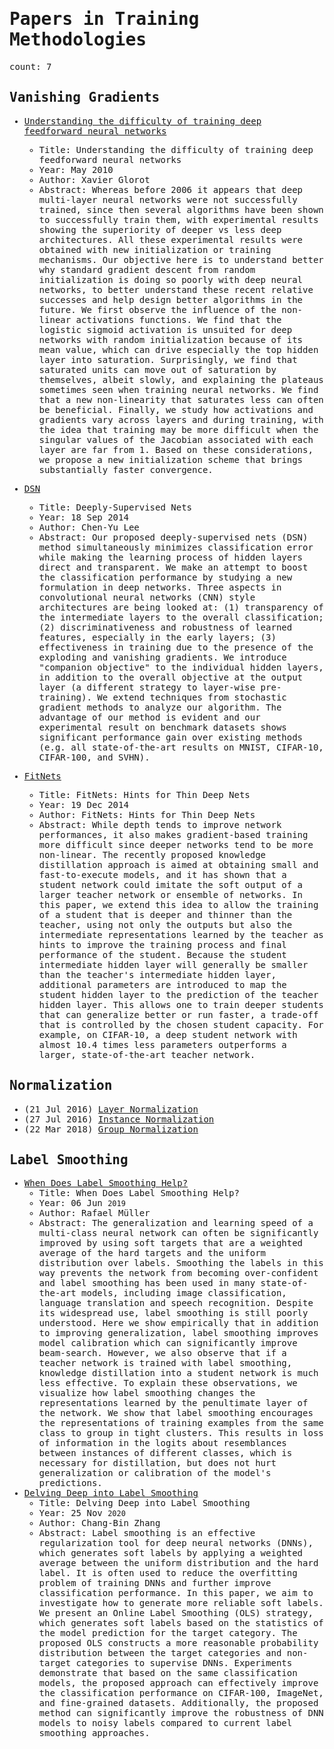 <span style="font-family:monospace">

# Papers in Training Methodologies

count: 7

## Vanishing Gradients

* [Understanding the difficulty of training deep feedforward neural networks](https://proceedings.mlr.press/v9/glorot10a.html)
    * Title: Understanding the difficulty of training deep feedforward neural networks
    * Year: May 2010
    * Author: Xavier Glorot
    * Abstract: Whereas before 2006 it appears that deep multi-layer neural networks were not successfully trained, since then several algorithms have been shown to successfully train them, with experimental results showing the superiority of deeper vs less deep architectures. All these experimental results were obtained with new initialization or training mechanisms. Our objective here is to understand better why standard gradient descent from random initialization is doing so poorly with deep neural networks, to better understand these recent relative successes and help design better algorithms in the future. We first observe the influence of the non-linear activations functions. We find that the logistic sigmoid activation is unsuited for deep networks with random initialization because of its mean value, which can drive especially the top hidden layer into saturation. Surprisingly, we find that saturated units can move out of saturation by themselves, albeit slowly, and explaining the plateaus sometimes seen when training neural networks. We find that a new non-linearity that saturates less can often be beneficial. Finally, we study how activations and gradients vary across layers and during training, with the idea that training may be more difficult when the singular values of the Jacobian associated with each layer are far from 1. Based on these considerations, we propose a new initialization scheme that brings substantially faster convergence.

* [DSN](https://arxiv.org/abs/1409.5185)
    * Title: Deeply-Supervised Nets
    * Year: 18 Sep 2014
    * Author: Chen-Yu Lee
    * Abstract: Our proposed deeply-supervised nets (DSN) method simultaneously minimizes classification error while making the learning process of hidden layers direct and transparent. We make an attempt to boost the classification performance by studying a new formulation in deep networks. Three aspects in convolutional neural networks (CNN) style architectures are being looked at: (1) transparency of the intermediate layers to the overall classification; (2) discriminativeness and robustness of learned features, especially in the early layers; (3) effectiveness in training due to the presence of the exploding and vanishing gradients. We introduce "companion objective" to the individual hidden layers, in addition to the overall objective at the output layer (a different strategy to layer-wise pre-training). We extend techniques from stochastic gradient methods to analyze our algorithm. The advantage of our method is evident and our experimental result on benchmark datasets shows significant performance gain over existing methods (e.g. all state-of-the-art results on MNIST, CIFAR-10, CIFAR-100, and SVHN).

* [FitNets](https://arxiv.org/abs/1412.6550)
    * Title: FitNets: Hints for Thin Deep Nets
    * Year: 19 Dec 2014
    * Author: FitNets: Hints for Thin Deep Nets
    * Abstract: While depth tends to improve network performances, it also makes gradient-based training more difficult since deeper networks tend to be more non-linear. The recently proposed knowledge distillation approach is aimed at obtaining small and fast-to-execute models, and it has shown that a student network could imitate the soft output of a larger teacher network or ensemble of networks. In this paper, we extend this idea to allow the training of a student that is deeper and thinner than the teacher, using not only the outputs but also the intermediate representations learned by the teacher as hints to improve the training process and final performance of the student. Because the student intermediate hidden layer will generally be smaller than the teacher's intermediate hidden layer, additional parameters are introduced to map the student hidden layer to the prediction of the teacher hidden layer. This allows one to train deeper students that can generalize better or run faster, a trade-off that is controlled by the chosen student capacity. For example, on CIFAR-10, a deep student network with almost 10.4 times less parameters outperforms a larger, state-of-the-art teacher network.

## Normalization

* (21 Jul 2016) [Layer Normalization](https://arxiv.org/abs/1607.06450)
* (27 Jul 2016) [Instance Normalization](https://arxiv.org/abs/1607.08022)
* (22 Mar 2018) [Group Normalization](https://arxiv.org/abs/1803.08494)

## Label Smoothing

* [When Does Label Smoothing Help?](https://arxiv.org/abs/1906.02629)
    * Title: When Does Label Smoothing Help?
    * Year: 06 Jun `2019`
    * Author: Rafael Müller
    * Abstract: The generalization and learning speed of a multi-class neural network can often be significantly improved by using soft targets that are a weighted average of the hard targets and the uniform distribution over labels. Smoothing the labels in this way prevents the network from becoming over-confident and label smoothing has been used in many state-of-the-art models, including image classification, language translation and speech recognition. Despite its widespread use, label smoothing is still poorly understood. Here we show empirically that in addition to improving generalization, label smoothing improves model calibration which can significantly improve beam-search. However, we also observe that if a teacher network is trained with label smoothing, knowledge distillation into a student network is much less effective. To explain these observations, we visualize how label smoothing changes the representations learned by the penultimate layer of the network. We show that label smoothing encourages the representations of training examples from the same class to group in tight clusters. This results in loss of information in the logits about resemblances between instances of different classes, which is necessary for distillation, but does not hurt generalization or calibration of the model's predictions.
* [Delving Deep into Label Smoothing](https://arxiv.org/abs/2011.12562)
    * Title: Delving Deep into Label Smoothing
    * Year: 25 Nov `2020`
    * Author: Chang-Bin Zhang
    * Abstract: Label smoothing is an effective regularization tool for deep neural networks (DNNs), which generates soft labels by applying a weighted average between the uniform distribution and the hard label. It is often used to reduce the overfitting problem of training DNNs and further improve classification performance. In this paper, we aim to investigate how to generate more reliable soft labels. We present an Online Label Smoothing (OLS) strategy, which generates soft labels based on the statistics of the model prediction for the target category. The proposed OLS constructs a more reasonable probability distribution between the target categories and non-target categories to supervise DNNs. Experiments demonstrate that based on the same classification models, the proposed approach can effectively improve the classification performance on CIFAR-100, ImageNet, and fine-grained datasets. Additionally, the proposed method can significantly improve the robustness of DNN models to noisy labels compared to current label smoothing approaches.
